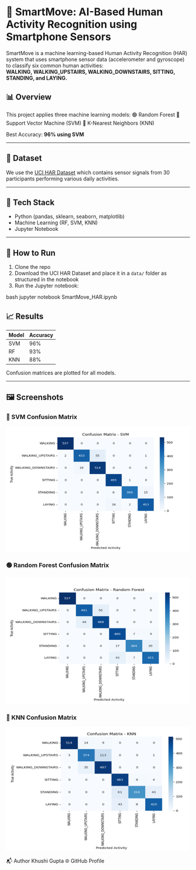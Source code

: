 # 🧠 SmartMove: AI-Based Human Activity Recognition using Smartphone Sensors

SmartMove is a machine learning-based Human Activity Recognition (HAR) system that uses smartphone sensor data (accelerometer and gyroscope) to classify six common human activities:  
**WALKING, WALKING_UPSTAIRS, WALKING_DOWNSTAIRS, SITTING, STANDING, and LAYING.**

## 📊 Overview

This project applies three machine learning models:
🟢 Random Forest
🔵 Support Vector Machine (SVM)
🔴 K-Nearest Neighbors (KNN)

Best Accuracy: **96% using SVM**

---

## 📂 Dataset

We use the [UCI HAR Dataset](https://archive.ics.uci.edu/dataset/240/human+activity+recognition+using+smartphones) which contains sensor signals from 30 participants performing various daily activities.

---

## 🔧 Tech Stack

- Python (pandas, sklearn, seaborn, matplotlib)
- Machine Learning (RF, SVM, KNN)
- Jupyter Notebook

---

## 🚀 How to Run

1. Clone the repo  
2. Download the UCI HAR Dataset and place it in a `data/` folder as structured in the notebook  
3. Run the Jupyter notebook:

bash
jupyter notebook SmartMove_HAR.ipynb


## 📈 Results

| Model | Accuracy |
|-------|----------|
| SVM   | 96%      |
| RF    | 93%      |
| KNN   | 88%      |

Confusion matrices are plotted for all models.

---

## 🖼️ Screenshots

### 🔵 SVM Confusion Matrix
![SVM CM](svm_confusion.png)

### 🟢 Random Forest Confusion Matrix
![RF CM](rf_confusion.png)

### 🔴 KNN Confusion Matrix
![KNN CM](knn_confusion.png)


📬 Author
Khushi Gupta
🌐 GitHub Profile
